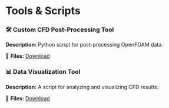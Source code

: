 # Tools & Scripts

### 🛠 Custom CFD Post-Processing Tool
**Description:** Python script for post-processing OpenFOAM data.

📂 **Files:** [Download](../assets/references/cfd_tool.zip)

### 📊 Data Visualization Tool
**Description:** A script for analyzing and visualizing CFD results.

📂 **Files:** [Download](../assets/references/visualizer.zip)
